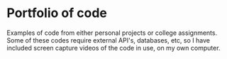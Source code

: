 Portfolio of code
=================

Examples of code from either personal projects or college assignments. Some of these codes require external API's, databases, etc, so I have included screen capture videos of the code in use, on my own computer.
